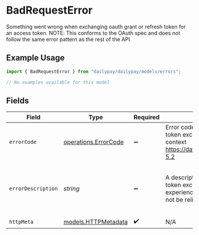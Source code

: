 # BadRequestError

Something went wrong when exchanging oauth grant or refresh token for an access token. NOTE: This conforms to the OAuth spec and does not follow the same error pattern as the rest of the API

## Example Usage

```typescript
import { BadRequestError } from "dailypay/dailypay/models/errors";

// No examples available for this model
```

## Fields

| Field                                                                                                                                                                                          | Type                                                                                                                                                                                           | Required                                                                                                                                                                                       | Description                                                                                                                                                                                    | Example                                                                                                                                                                                        |
| ---------------------------------------------------------------------------------------------------------------------------------------------------------------------------------------------- | ---------------------------------------------------------------------------------------------------------------------------------------------------------------------------------------------- | ---------------------------------------------------------------------------------------------------------------------------------------------------------------------------------------------- | ---------------------------------------------------------------------------------------------------------------------------------------------------------------------------------------------- | ---------------------------------------------------------------------------------------------------------------------------------------------------------------------------------------------- |
| `errorCode`                                                                                                                                                                                    | [operations.ErrorCode](../../models/operations/errorcode.md)                                                                                                                                   | :heavy_minus_sign:                                                                                                                                                                             | Error code indicating what went wrong with the oauth token exchange. See the OAuth2 RFC for further context https://datatracker.ietf.org/doc/html/rfc6749#section-5.2                          |                                                                                                                                                                                                |
| `errorDescription`                                                                                                                                                                             | *string*                                                                                                                                                                                       | :heavy_minus_sign:                                                                                                                                                                             | A description of exactly went wrong with the oauth token exchange. This is meant to improve developer experience, and is subject to change, so this should not be relied upon programatically. | The requested scope is invalid, unknown, or malformed.                                                                                                                                         |
| `httpMeta`                                                                                                                                                                                     | [models.HTTPMetadata](../../models/httpmetadata.md)                                                                                                                                            | :heavy_check_mark:                                                                                                                                                                             | N/A                                                                                                                                                                                            |                                                                                                                                                                                                |